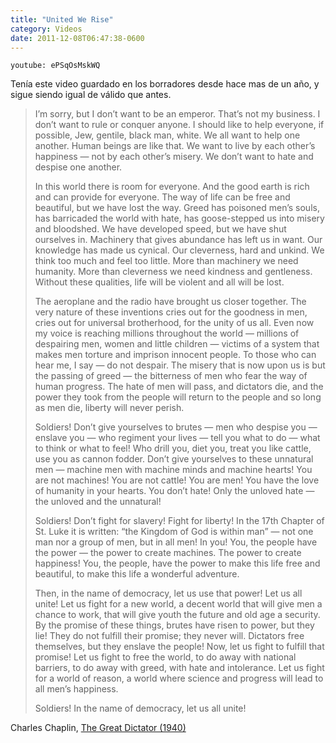 ```yaml
---
title: "United We Rise"
category: Videos
date: 2011-12-08T06:47:38-0600
---
```


`youtube: ePSqOsMskWQ`

Tenía este video guardado en los borradores desde hace mas de un año, y sigue siendo igual de válido que antes.

> I’m sorry, but I don’t want to be an emperor. That’s not my business. I don’t want to rule or conquer anyone. I should like to help everyone, if possible, Jew, gentile, black man, white. We all want to help one another. Human beings are like that. We want to live by each other’s happiness — not by each other’s misery. We don’t want to hate and despise one another.
>
> In this world there is room for everyone. And the good earth is rich and can provide for everyone. The way of life can be free and beautiful, but we have lost the way. Greed has poisoned men’s souls, has barricaded the world with hate, has goose-stepped us into misery and bloodshed. We have developed speed, but we have shut ourselves in. Machinery that gives abundance has left us in want. Our knowledge has made us cynical. Our cleverness, hard and unkind. We think too much and feel too little. More than machinery we need humanity. More than cleverness we need kindness and gentleness. Without these qualities, life will be violent and all will be lost.
>
> The aeroplane and the radio have brought us closer together. The very nature of these inventions cries out for the goodness in men, cries out for universal brotherhood, for the unity of us all. Even now my voice is reaching millions throughout the world — millions of despairing men, women and little children — victims of a system that makes men torture and imprison innocent people. To those who can hear me, I say — do not despair. The misery that is now upon us is but the passing of greed — the bitterness of men who fear the way of human progress. The hate of men will pass, and dictators die, and the power they took from the people will return to the people and so long as men die, liberty will never perish.
>
> Soldiers! Don’t give yourselves to brutes — men who despise you — enslave you — who regiment your lives — tell you what to do — what to think or what to feel! Who drill you, diet you, treat you like cattle, use you as cannon fodder. Don’t give yourselves to these unnatural men — machine men with machine minds and machine hearts! You are not machines! You are not cattle! You are men! You have the love of humanity in your hearts. You don’t hate! Only the unloved hate — the unloved and the unnatural!
>
> Soldiers! Don’t fight for slavery! Fight for liberty! In the 17th Chapter of St. Luke it is written: “the Kingdom of God is within man” — not one man nor a group of men, but in all men! In you! You, the people have the power — the power to create machines. The power to create happiness! You, the people, have the power to make this life free and beautiful, to make this life a wonderful adventure.
>
> Then, in the name of democracy, let us use that power! Let us all unite! Let us fight for a new world, a decent world that will give men a chance to work, that will give youth the future and old age a security. By the promise of these things, brutes have risen to power, but they lie! They do not fulfill their promise; they never will. Dictators free themselves, but they enslave the people! Now, let us fight to fulfill that promise! Let us fight to free the world, to do away with national barriers, to do away with greed, with hate and intolerance. Let us fight for a world of reason, a world where science and progress will lead to all men’s happiness.
>
> Soldiers! In the name of democracy, let us all unite!

Charles Chaplin, [The Great Dictator (1940)](http://www.imdb.com/title/tt0032553/)